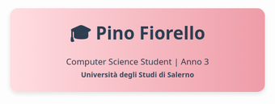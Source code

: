 
<div style="background: linear-gradient(to right, #ffdde1, #ee9ca7); color: #2c3e50; padding: 25px; border-radius: 15px; text-align: center; font-family: 'Segoe UI', Tahoma, Geneva, Verdana, sans-serif; box-shadow: 0 4px 8px rgba(0,0,0,0.1);">
  <h1 style="margin: 0; font-size: 2.5em; font-weight: 600;">🎓 Pino Fiorello </h1>
  <p style="margin: 10px 0 0; font-size: 1.2em;">Computer Science Student | Anno 3</p>
  <p style="margin: 5px 0 0; font-size: 1em; font-weight: bold; color: #34495e;">Università degli Studi di Salerno</p>
</div>
<!---
piifiore/piifiore is a ✨ special ✨ repository because its `README.md` (this file) appears on your GitHub profile.
You can click the Preview link to take a look at your changes.
--->
